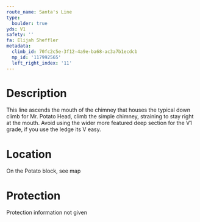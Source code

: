 ```yaml
---
route_name: Santa's Line
type:
  boulder: true
yds: V1
safety: ''
fa: Elijah Sheffler
metadata:
  climb_id: 70fc2c5e-3f12-4a9e-ba68-ac3a7b1ecdcb
  mp_id: '117992565'
  left_right_index: '11'
---
```

# Description
This line ascends the mouth of the chimney that houses the typical down climb for Mr. Potato Head, climb the simple chimney, straining to stay right at the mouth. Avoid using the wider more featured deep section for the V1 grade, if you use the ledge its V easy.

# Location
On the Potato block, see map

# Protection
Protection information not given
